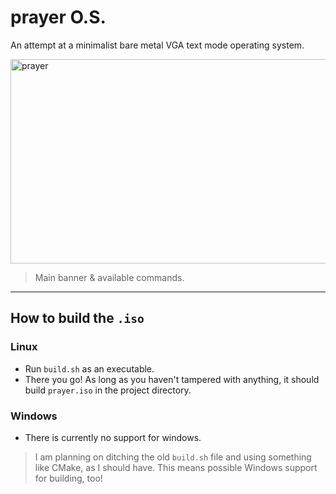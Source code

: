 # prayer O.S.
An attempt at a minimalist bare metal VGA text mode operating system.

<img width="657" height="327" alt="prayer" src="https://github.com/user-attachments/assets/838463c1-4745-4d85-9212-8cd4673a6b61" />

> Main banner & available commands.

---------------------------------------
## How to build the `.iso`
### Linux
- Run `build.sh` as an executable.
- There you go! As long as you haven't tampered with anything, it should build `prayer.iso` in the project directory.

### Windows
- There is currently no support for windows.

> I am planning on ditching the old `build.sh` file and using something like CMake, as I should have.
> This means possible Windows support for building, too!


